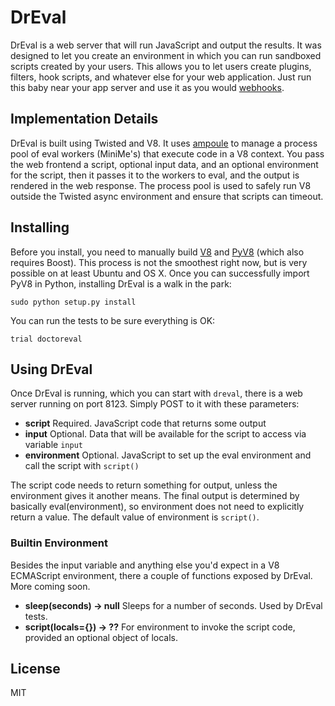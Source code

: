 DrEval
======

DrEval is a web server that will run JavaScript and output the results. It was designed to let you create an environment in which you can run sandboxed scripts created by your users. This allows you to let users create plugins, filters, hook scripts, and whatever else for your web application. Just run this baby near your app server and use it as you would [webhooks](http://webhooks.org).

Implementation Details
----------------------
DrEval is built using Twisted and V8. It uses [ampoule](https://launchpad.net/ampoule) to manage a process pool of eval workers (MiniMe's) that execute code in a V8 context. You pass the web frontend a script, optional input data, and an optional environment for the script, then it passes it to the workers to eval, and the output is rendered in the web response. The process pool is used to safely run V8 outside the Twisted async environment and ensure that scripts can timeout.

Installing
----------
Before you install, you need to manually build [V8](http://code.google.com/apis/v8/build.html) and [PyV8](http://code.google.com/p/pyv8/wiki/HowToBuild) (which also requires Boost). This process is not the smoothest right now, but is very possible on at least Ubuntu and OS X. Once you can successfully import PyV8 in Python, installing DrEval is a walk in the park:

`sudo python setup.py install`

You can run the tests to be sure everything is OK:

`trial doctoreval`

Using DrEval
------------
Once DrEval is running, which you can start with `dreval`, there is a web server running on port 8123. Simply POST to it with these parameters:

- **script** Required. JavaScript code that returns some output
- **input** Optional. Data that will be available for the script to access via variable `input`
- **environment** Optional. JavaScript to set up the eval environment and call the script with `script()`

The script code needs to return something for output, unless the environment gives it another means. The final output is determined by basically eval(environment), so environment does not need to explicitly return a value. The default value of environment is `script()`. 

### Builtin Environment
Besides the input variable and anything else you'd expect in a V8 ECMAScript environment, there a couple of functions exposed by DrEval. More coming soon.
 
- **sleep(seconds) -> null** Sleeps for a number of seconds. Used by DrEval tests.
- **script(locals={}) -> ??** For environment to invoke the script code, provided an optional object of locals.

License
-------
MIT